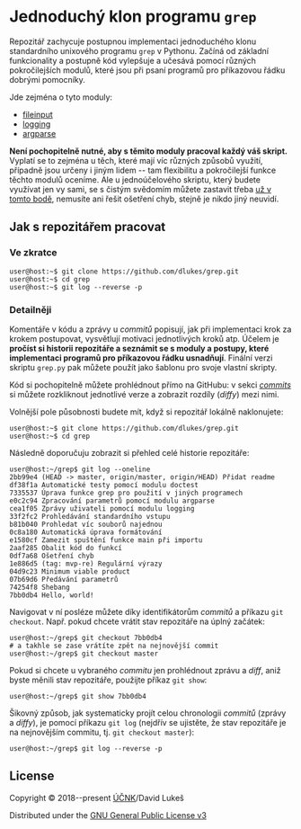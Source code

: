 Jednoduchý klon programu `grep`
===============================

Repozitář zachycuje postupnou implementaci jednoduchého klonu standardního
unixového programu `grep` v Pythonu. Začíná od základní funkcionality a
postupně kód vylepšuje a učesává pomocí různých pokročilejších modulů, které
jsou při psaní programů pro příkazovou řádku dobrými pomocníky.

Jde zejména o tyto moduly:

- [fileinput](https://docs.python.org/3/library/fileinput.html)
- [logging](https://docs.python.org/3/howto/logging.html#logging-basic-tutorial)
- [argparse](https://docs.python.org/3/howto/argparse.html)

**Není pochopitelně nutné, aby s těmito moduly pracoval každý váš skript.**
Vyplatí se to zejména u těch, které mají víc různých způsobů využití, případně
jsou určeny i jiným lidem -- tam flexibilitu a pokročilejší funkce těchto
modulů oceníme. Ale u jednoúčelového skriptu, který budete využívat jen vy
sami, se s čistým svědomím můžete zastavit třeba [už v tomto
bodě](https://github.com/dlukes/grep/releases/tag/mvp-re), nemusíte ani řešit
ošetření chyb, stejně je nikdo jiný neuvidí.

Jak s repozitářem pracovat
--------------------------

### Ve zkratce

```console
user@host:~$ git clone https://github.com/dlukes/grep.git
user@host:~$ cd grep
user@host:~$ git log --reverse -p
```

### Detailněji

Komentáře v kódu a zprávy u *commitů* popisují, jak při implementaci krok za
krokem postupovat, vysvětlují motivaci jednotlivých kroků atp. Účelem je
**pročíst si historii repozitáře a seznámit se s moduly a postupy, které
implementaci programů pro příkazovou řádku usnadňují**. Finální verzi skriptu
`grep.py` pak můžete použít jako šablonu pro svoje vlastní skripty.

Kód si pochopitelně můžete prohlédnout přímo na GitHubu: v sekci
[*commits*](https://github.com/dlukes/grep/commits/master) si můžete rozkliknout
jednotlivé verze a zobrazit rozdíly (*diffy*) mezi nimi.

Volnější pole působnosti budete mít, když si repozitář lokálně naklonujete:

```console
user@host:~$ git clone https://github.com/dlukes/grep.git
user@host:~$ cd grep
```

Následně doporučuju zobrazit si přehled celé historie repozitáře:

```console
user@host:~/grep$ git log --oneline
2bb99e4 (HEAD -> master, origin/master, origin/HEAD) Přidat readme
df38f1a Automatické testy pomocí modulu doctest
7335537 Úprava funkce grep pro použití v jiných programech
e0c2c94 Zpracování parametrů pomocí modulu argparse
cea1f05 Zprávy uživateli pomocí modulu logging
33f2fc2 Prohledávání standardního vstupu
b81b040 Prohledat víc souborů najednou
0c8a180 Automatická úprava formátování
e1580cf Zamezit spuštění funkce main při importu
2aaf285 Obalit kód do funkcí
0df7a68 Ošetření chyb
1e886d5 (tag: mvp-re) Regulární výrazy
04d9c23 Minimum viable product
07b69d6 Předávání parametrů
74254f8 Shebang
7bb0db4 Hello, world!
```

Navigovat v ní posléze můžete díky identifikátorům *commitů* a příkazu `git
checkout`. Např. pokud chcete vrátit stav repozitáře na úplný začátek:

```console
user@host:~/grep$ git checkout 7bb0db4
# a takhle se zase vrátíte zpět na nejnovější commit
user@host:~/grep$ git checkout master
```

Pokud si chcete u vybraného *commitu* jen prohlédnout zprávu a *diff*, aniž
byste měnili stav repozitáře, použijte příkaz `git show`:

```console
user@host:~/grep$ git show 7bb0db4
```

Šikovný způsob, jak systematicky projít celou chronologii *commitů* (zprávy a
*diffy*), je pomocí příkazu `git log` (nejdřív se ujistěte, že stav repozitáře
je na nejnovějším commitu, tj. `git checkout master`):

```console
user@host:~/grep$ git log --reverse -p
```

License
-------

Copyright © 2018--present [ÚČNK][cnc]/David Lukeš

Distributed under the [GNU General Public License v3][gplv3]

[cnc]: http://korpus.cz
[gplv3]: http://www.gnu.org/licenses/gpl-3.0.en.html
